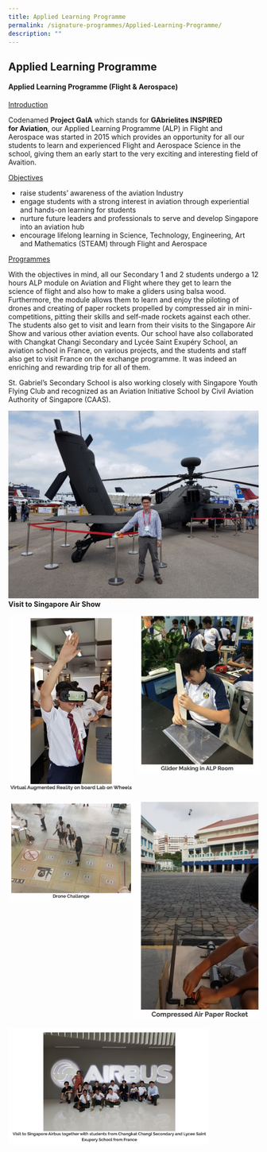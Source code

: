 ```yaml
---
title: Applied Learning Programme
permalink: /signature-programmes/Applied-Learning-Programme/
description: ""
---
```

## Applied Learning Programme 

#### Applied Learning Programme (Flight & Aerospace)

<u>Introduction</u>
 

Codenamed **Project GaIA** which stands for **GAbrielites INSPIRED for Aviation**, our Applied Learning Programme (ALP) in Flight and Aerospace was started in 2015 which provides an opportunity for all our students to learn and experienced Flight and Aerospace Science in the school, giving them an early start to the very exciting and interesting field of Avaition.


<u>Objectives</u>

*   raise students’ awareness of the aviation Industry
*   engage students with a strong interest in aviation through experiential and hands-on learning for students
*   nurture future leaders and professionals to serve and develop Singapore into an aviation hub
*   encourage lifelong learning in Science, Technology, Engineering, Art and Mathematics (STEAM) through Flight and Aerospace


<u>Programmes</u>


With the objectives in mind, all our Secondary 1 and 2 students undergo a 12 hours ALP module on Aviation and Flight where they get to learn the science of flight and also how to make a gliders using balsa wood. Furthermore, the module allows them to learn and enjoy the piloting of drones and creating of paper rockets propelled by compressed air in mini-competitions, pitting their skills and self-made rockets against each other. The students also get to visit and learn from their visits to the Singapore Air Show and various other aviation events. Our school have also collaborated with Changkat Changi Secondary and Lycée Saint Exupéry School, an aviation school in France, on various projects, and the students and staff also get to visit France on the exchange programme. It was indeed an enriching and rewarding trip for all of them.

St. Gabriel’s Secondary School is also working closely with Singapore Youth Flying Club and recognized as an Aviation Initiative School by Civil Aviation Authority of Singapore (CAAS).

![](/images/Singapore%20Air%20Show%202018.jpeg)
**Visit to Singapore Air Show**


<img src="/images/VR.jpeg" style="width:50%" align=left> 

<img src="/images/Glider.png" style="width:49%" align=right>
	
<br clear = "left">
<br clear = "left">
	
	
<img src="/images/Drone.png" style="width:50%" align=left> 

<img src="/images/AirPaperRocket.png" style="width:50%" align=left> 

<br clear = "left">
<br clear = "left">

<img src="/images/Airbus.png" style="width:80%" align=center> 

	
	


